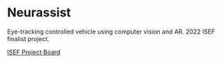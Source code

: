 # Neurassist
Eye-tracking controlled vehicle using computer vision and AR. 2022 ISEF finalist project.

<a href="https://projectboard.world/isef/finalist-booth/robo057t---pupil-movement-controlled-vehicle">ISEF Project Board</a>

